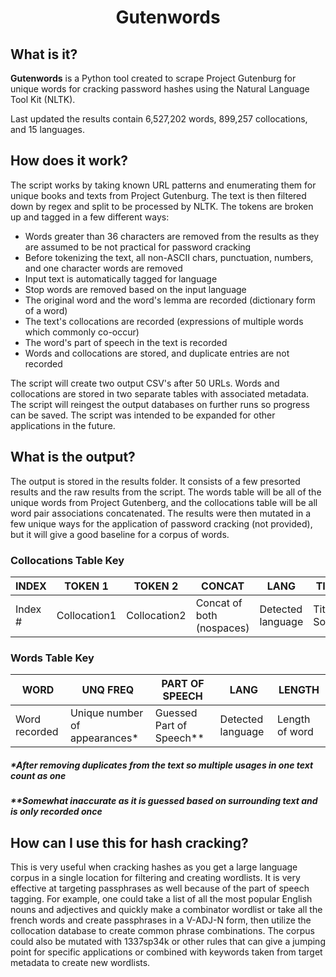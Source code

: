 <h1 align="center">
Gutenwords
</h1>

## What is it?
**Gutenwords** is a Python tool created to scrape Project Gutenburg for unique words for cracking password hashes using the Natural Language Tool Kit (NLTK).

Last updated the results contain 6,527,202 words, 899,257 collocations, and 15 languages.

## How does it work?
The script works by taking known URL patterns and enumerating them for unique books and texts from Project Gutenburg. The text is then filtered down by regex and split to be processed by NLTK. The tokens are broken up and tagged in a few different ways:

- Words greater than 36 characters are removed from the results as they are assumed to be not practical for password cracking
- Before tokenizing the text, all non-ASCII chars, punctuation, numbers, and one character words are removed
- Input text is automatically tagged for language
- Stop words are removed based on the input language
- The original word and the word's lemma are recorded (dictionary form of a word)
- The text's collocations are recorded (expressions of multiple words which commonly co-occur)
- The word's part of speech in the text is recorded
- Words and collocations are stored, and duplicate entries are not recorded

The script will create two output CSV's after 50 URLs. Words and collocations are stored in two separate tables with associated metadata. The script will reingest the output databases on further runs so progress can be saved. The script was intended to be expanded for other applications in the future. 

## What is the output?
The output is stored in the results folder. It consists of a few presorted results and the raw results from the script. The words table will be all of the unique words from Project Gutenberg, and the collocations table will be all word pair associations concatenated. The results were then mutated in a few unique ways for the application of password cracking (not provided), but it will give a good baseline for a corpus of words.

### Collocations Table Key
|INDEX|TOKEN 1|TOKEN 2|CONCAT|LANG|TITLE|URL
|---|---|---|---|---|---|---|
|Index #|Collocation1|Collocation2|Concat of both (nospaces)|Detected language|Title of Source|Source URL

### Words Table Key
|WORD|UNQ FREQ|PART OF SPEECH|LANG|LENGTH|
|---|---|---|---|---|
|Word recorded|Unique number of appearances*|Guessed Part of Speech**|Detected language|Length of word

##### *After removing duplicates from the text so multiple usages in one text count as one
##### **Somewhat inaccurate as it is guessed based on surrounding text and is only recorded once

## How can I use this for hash cracking?
This is very useful when cracking hashes as you get a large language corpus in a single location for filtering and creating wordlists. It is very effective at targeting passphrases as well because of the part of speech tagging. For example, one could take a list of all the most popular English nouns and adjectives and quickly make a combinator wordlist or take all the french words and create passphrases in a V-ADJ-N form, then utilize the collocation database to create common phrase combinations. The corpus could also be mutated with 1337sp34k or other rules that can give a jumping point for specific applications or combined with keywords taken from target metadata to create new wordlists.
